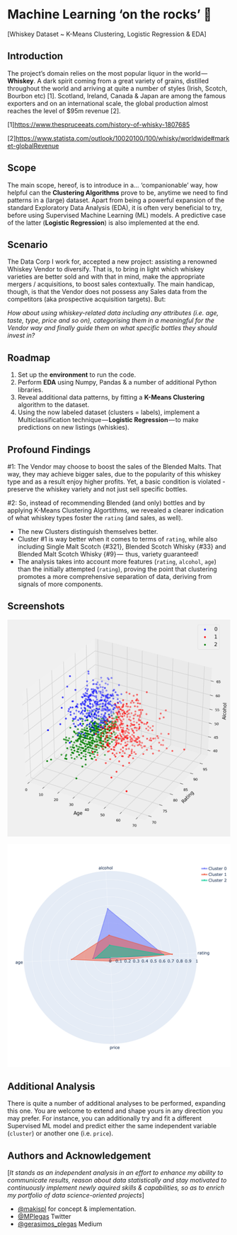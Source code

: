 
# Machine Learning ‘on the rocks’ 🥃

[Whiskey Dataset ~ K-Means Clustering, Logistic Regression & EDA]
## Introduction

The project’s domain relies on the most popular liquor in the world —  **Whiskey**. A dark spirit coming from a great variety of grains, distilled throughout the world and arriving at quite a number of styles (Irish, Scotch, Bourbon etc) [1]. Scotland, Ireland, Canada & Japan are among the famous exporters and on an international scale, the global production almost reaches the level of $95m revenue [2].

[1]https://www.thespruceeats.com/history-of-whisky-1807685

[2]https://www.statista.com/outlook/10020100/100/whisky/worldwide#market-globalRevenue
## Scope

The main scope, hereof, is to introduce in a… ‘companionable’ way, how helpful can the **Clustering Algorithms** prove to be, anytime we need to find patterns in a (large) dataset. Apart from being a powerful expansion of the standard Exploratory Data Analysis (EDA), it is often very beneficial to try, before using Supervised Machine Learning (ML) models. A predictive case of the latter (**Logistic Regression**) is also implemented at the end.

## Scenario

The Data Corp I work for, accepted a new project: assisting a renowned Whiskey Vendor to diversify. That is, to bring in light which whiskey varieties are better sold and with that in mind, make the appropriate mergers / acquisitions, to boost sales contextually. The main handicap, though, is that the Vendor does not possess any Sales data from the competitors (aka prospective acquisition targets). But:

*How about using whiskey-related data including any attributes (i.e. age, taste, type, price and so on), categorising them in a meaningful for the Vendor way and finally guide them on what specific bottles they should invest in?*
## Roadmap

1. Set up the **environment** to run the code.
2. Perform **EDA** using Numpy, Pandas & a number of additional Python libraries.
3. Reveal additional data patterns, by fitting a **K-Means Clustering** algorithm to the dataset. 
4. Using the now labeled dataset (clusters = labels), implement a Multiclassification technique — **Logistic Regression** — to make predictions on new listings (whiskies).

## Profound Findings

#1: The Vendor may choose to boost the sales of the Blended Malts. That way, they may achieve bigger sales, due to the popularity of this whiskey type and as a result enjoy higher profits. Yet, a basic condition is violated - preserve the whiskey variety and not just sell specific bottles.

#2: So, instead of recommending Blended (and only) bottles and by applying K-Means Clustering Algortithms, we revealed a clearer indication of what whiskey types foster the `rating` (and sales, as well).

* The new Clusters distinguish themselves better.
* Cluster #1 is way better when it comes to terms of `rating`, while also including Single Malt Scotch {#321}, Blended Scotch Whisky {#33} and Blended Malt Scotch Whisky {#9} —  thus, variety guaranteed!
* The analysis takes into account more features (`rating`, `alcohol`, `age`) than the initially attempted (`rating`), proving the point that clustering promotes a more comprehensive separation of data, deriving from signals of more components.
## Screenshots

![alt text](https://github.com/makispl/Machine-Learning-Whiskey-Dataset/blob/main/Plots/scatter_plot3d%402x.png?raw=true)

![Alt text](https://github.com/makispl/Machine-Learning-Whiskey-Dataset/blob/main/Plots/scatter_plot%402x.png?raw=true)

## Additional Analysis

There is quite a number of additional analyses to be performed, expanding this one. You are welcome to extend and shape yours in any direction you may prefer. For instance, you can additionally try and fit a different Supervised ML model and predict either the same independent variable (`cluster`) or another one (i.e. `price`).
## Authors and Acknowledgement
[*It stands as an independent analysis in an effort to enhance my ability to communicate results, reason about data statistically and stay motivated to continuously implement newly aquired skills & capabilities, so as to enrich my portfolio of data science-oriented projects*]
- [@makispl](https://github.com/makispl) for concept & implementation.
- [@MPlegas](https://twitter.com/MPlegas) Twitter
- [@gerasimos_plegas](https://medium.com/@gerasimos_plegas) Medium
